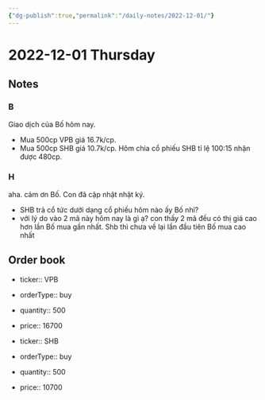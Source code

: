 ```yaml
---
{"dg-publish":true,"permalink":"/daily-notes/2022-12-01/"}
---
```


# 2022-12-01 Thursday

## Notes

### B

Giao dịch của Bố hôm nay.
- Mua 500cp VPB giá 16.7k/cp.
- Mua 500cp SHB giá 10.7k/cp.
Hôm chia cổ phiếu SHB tỉ lệ 100:15 nhận được 480cp.

### H

aha. cảm ơn Bố. Con đã cập nhật nhật ký.
- SHB trả cổ tức dưới dạng cổ phiếu hôm nào ấy Bố nhỉ?
- với lý do vào 2 mã này hôm nay là gì ạ? con thấy 2 mã đều có thị giá cao hơn lần Bố mua gần nhất. Shb thì chưa về lại lần đầu tiên Bố mua cao nhất

## Order book

- ticker:: VPB
- orderType:: buy
- quantity:: 500
- price:: 16700

- ticker:: SHB
- orderType:: buy
- quantity:: 500
- price:: 10700